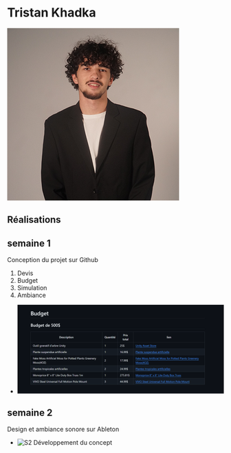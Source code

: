 # Tristan Khadka

 ![Tristan](../../Assets/Images/Membres/tristan_khadka/tristan.png)

 ## Réalisations

## semaine 1
Conception du projet sur Github 

1. Devis
2. Budget
3. Simulation
4. Ambiance

* ![S1 Développement du concept](../../Assets/Images/Membres/tristan_khadka/sem1.PNG)

## semaine 2
Design et ambiance sonore sur Ableton 

* ![S2 Développement du concept](../../Assets/Images/Membres/tristan_khadka/sem2.jpg)
